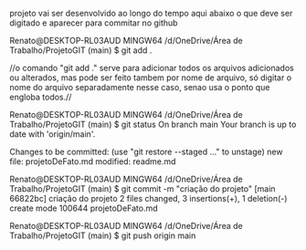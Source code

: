 projeto vai ser desenvolvido ao longo do tempo aqui
abaixo o que deve ser digitado e aparecer para commitar no github

Renato@DESKTOP-RL03AUD MINGW64 /d/OneDrive/Área de Trabalho/ProjetoGIT (main)
$ git add .

//o comando "git add ." serve para adicionar todos os arquivos adicionados ou alterados, mas pode ser feito tambem por nome de arquivo, só digitar o nome do arquivo separadamente nesse caso, senao usa o ponto que engloba todos.// 

Renato@DESKTOP-RL03AUD MINGW64 /d/OneDrive/Área de Trabalho/ProjetoGIT (main)
$ git status
On branch main
Your branch is up to date with 'origin/main'.

Changes to be committed:
  (use "git restore --staged <file>..." to unstage)
        new file:   projetoDeFato.md
        modified:   readme.md


Renato@DESKTOP-RL03AUD MINGW64 /d/OneDrive/Área de Trabalho/ProjetoGIT (main)
$ git commit -m "criação do projeto"
[main 66822bc] criação do projeto
 2 files changed, 3 insertions(+), 1 deletion(-)
 create mode 100644 projetoDeFato.md

Renato@DESKTOP-RL03AUD MINGW64 /d/OneDrive/Área de Trabalho/ProjetoGIT (main)
$ git push origin main